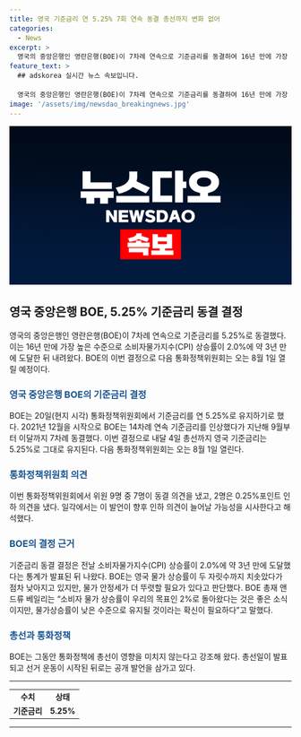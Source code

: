 ```yaml
---
title: 영국 기준금리 연 5.25% 7회 연속 동결 총선까지 변화 없어
categories:
  - News
excerpt: >
  영국의 중앙은행인 영란은행(BOE)이 7차례 연속으로 기준금리를 동결하여 16년 만에 가장 높은 수준을 유지했다. 이번 결정으로 내달 4일 총선까지 영국 기준금리는 5.25%로 그대로 유지된다. 다음 통화정책위원회는 오는 8월 1일 열린다. BOE의 총재는 물가상승률이 낮은 수준으로 유지될 필요가 있다고 밝혔고, 이에 따라 향후 인하 가능성이 시사된다. 이번 결정은 전날 소비자물가지수(CPI) 상승률이 2.0%에 도달한 후 나왔으며, BOE는 총선이 통화정책에 영향을 미치지 않는다고 강조해 왔다.
feature_text: >
  ## adskorea 실시간 뉴스 속보입니다.

  영국의 중앙은행인 영란은행(BOE)이 7차례 연속으로 기준금리를 동결하여 16년 만에 가장 높은 수준을 유지했다. 이번 결정으로 내달 4일 총선까지 영국 기준금리는 5.25%로 그대로 유지된다. 다음 통화정책위원회는 오는 8월 1일 열린다. BOE의 총재는 물가상승률이 낮은 수준으로 유지될 필요가 있다고 밝혔고, 이에 따라 향후 인하 가능성이 시사된다. 이번 결정은 전날 소비자물가지수(CPI) 상승률이 2.0%에 도달한 후 나왔으며, BOE는 총선이 통화정책에 영향을 미치지 않는다고 강조해 왔다.
image: '/assets/img/newsdao_breakingnews.jpg'
---
```


<p><img src="/assets/img/newsdao_breakingnews.jpg" alt="adskorea 속보" /></p>

<h2 data-ke-size="size26">영국 중앙은행 BOE, 5.25% 기준금리 동결 결정</h2>

<p data-ke-size="size16">영국의 중앙은행인 영란은행(BOE)이 7차례 연속으로 기준금리를 5.25%로 동결했다. 이는 16년 만에 가장 높은 수준으로 소비자물가지수(CPI) 상승률이 2.0%에 약 3년 만에 도달한 뒤 내려왔다. BOE의 이번 결정으로 다음 통화정책위원회는 오는 8월 1일 열릴 예정이다.</p>

<h3><b><span style="color: #1a5490;">영국 중앙은행 BOE의 기준금리 결정</span></b></h3>

<p data-ke-size="size16">BOE는 20일(현지 시각) 통화정책위원회에서 기준금리를 연 5.25%로 유지하기로 했다. 2021년 12월을 시작으로 BOE는 14차례 연속 기준금리를 인상했다가 지난해 9월부터 이달까지 7차례 동결했다. 이번 결정으로 내달 4일 총선까지 영국 기준금리는 5.25%로 그대로 유지된다. 다음 통화정책위원회는 오는 8월 1일 열린다.</p>

<h3><b><span style="color: #1a5490;">통화정책위원회 의견</span></b></h3>

<p data-ke-size="size16">이번 통화정책위원회에서 위원 9명 중 7명이 동결 의견을 냈고, 2명은 0.25%포인트 인하 의견을 냈다. 일각에서는 이 발언이 향후 인하 의견이 늘어날 가능성을 시사한다고 해석했다.</p>

<h3><b><span style="color: #1a5490;">BOE의 결정 근거</span></b></h3>

<p data-ke-size="size16">기준금리 동결 결정은 전날 소비자물가지수(CPI) 상승률이 2.0%에 약 3년 만에 도달했다는 통계가 발표된 뒤 나왔다. BOE는 영국 물가 상승률이 두 자릿수까지 치솟았다가 점차 낮아지고 있지만, 물가 안정세가 더 뚜렷할 필요가 있다고 판단했다. BOE 총재 앤드류 베일리는 “소비자 물가 상승률이 우리의 목표인 2%로 돌아왔다는 것은 좋은 소식이지만, 물가상승률이 낮은 수준으로 유지될 것이라는 확신이 필요하다”고 말했다.</p>

<h3><b><span style="color: #1a5490;">총선과 통화정책</span></b></h3>

<p data-ke-size="size16">BOE는 그동안 통화정책에 총선이 영향을 미치지 않는다고 강조해 왔다. 총선일이 발표되고 선거 운동이 시작된 뒤로는 공개 발언을 삼가고 있다.</p>

<hr>

<table>
<tbody>
<tr>
<td style="text-align: center; height: 17px;"><b>수치</b></td>
<td style="text-align: center; height: 17px;"><b>상태</b></td>
</tr>
<tr>
<td style="text-align: center; height: 17px;"><b>기준금리</b></td>
<td style="text-align: center; height: 17px;"><b>5.25%</b></td>
</tr>
</tbody>
</table>

<hr>

